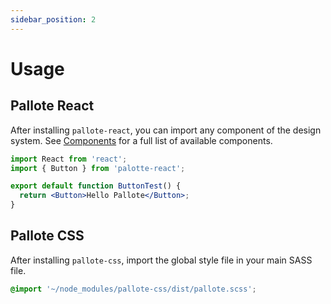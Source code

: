 ```yaml
---
sidebar_position: 2
---
```


# Usage

## Pallote React

After installing `pallote-react`, you can import any component of the design system. See [Components](/docs/components) for a full list of available components.

```jsx
import React from 'react';
import { Button } from 'palotte-react';

export default function ButtonTest() {
  return <Button>Hello Pallote</Button>;
}
```

## Pallote CSS

After installing `pallote-css`, import the global style file in your main SASS file.

```css
@import '~/node_modules/pallote-css/dist/pallote.scss';
```

